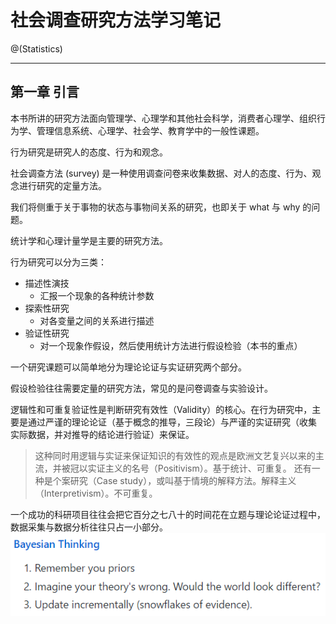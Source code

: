 # 社会调查研究方法学习笔记

@(Statistics)

***
## 第一章 引言
本书所讲的研究方法面向管理学、心理学和其他社会科学，消费者心理学、组织行为学、管理信息系统、心理学、社会学、教育学中的一般性课题。

行为研究是研究人的态度、行为和观念。

社会调查方法 (survey) 是一种使用调查问卷来收集数据、对人的态度、行为、观念进行研究的定量方法。

我们将侧重于关于事物的状态与事物间关系的研究，也即关于 what 与 why 的问题。

统计学和心理计量学是主要的研究方法。

行为研究可以分为三类：
- 描述性演技
	- 汇报一个现象的各种统计参数
- 探索性研究
	- 对各变量之间的关系进行描述
- 验证性研究
	- 对一个现象作假设，然后使用统计方法进行假设检验（本书的重点）

一个研究课题可以简单地分为理论论证与实证研究两个部分。

假设检验往往需要定量的研究方法，常见的是问卷调查与实验设计。

逻辑性和可重复验证性是判断研究有效性（Validity）的核心。在行为研究中，主要是通过严谨的理论论证（基于概念的推导，三段论）与严谨的实证研究（收集
实际数据，并对推导的结论进行验证）来保证。
>   这种同时用逻辑与实证来保证知识的有效性的观点是欧洲文艺复兴以来的主流，并被冠以实证主义的名号（Positivism）。基于统计、可重复。
> 还有一种是个案研究（Case study），或叫基于情境的解释方法。解释主义（Interpretivism）。不可重复。

一个成功的科研项目往往会把它百分之七八十的时间花在立题与理论论证过程中，数据采集与数据分析往往只占一小部分。
![Alt text](./figures/a.png)
